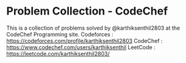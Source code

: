 # Problem Collection - CodeChef

This is a collection of problems solved by @karthiksenthil2803 at the CodeChef Programming site.
Codeforces : https://codeforces.com/profile/karthiksenthil2803
CodeChef : https://www.codechef.com/users/karthiksenthil
LeetCode : https://leetcode.com/karthiksenthil2803/
